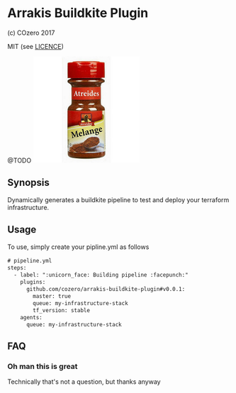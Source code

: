 # Arrakis Buildkite Plugin

(c) COzero 2017

MIT (see [LICENCE](LICENCE))

@TODO
![Arrakis](arrakis.jpg)

## Synopsis

Dynamically generates a buildkite pipeline to test and deploy your terraform infrastructure.

## Usage

To use, simply create your pipline.yml as follows

```
# pipeline.yml
steps:
  - label: ":unicorn_face: Building pipeline :facepunch:"
    plugins:
      github.com/cozero/arrakis-buildkite-plugin#v0.0.1:
        master: true
        queue: my-infrastructure-stack
        tf_version: stable
    agents:
      queue: my-infrastructure-stack
```

## FAQ

### Oh man this is great

Technically that's not a question, but thanks anyway
